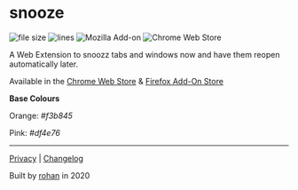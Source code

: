 # snooze
![file size](https://img.shields.io/badge/crx%20size-50.8kb-brightgreen)    ![lines](https://img.shields.io/tokei/lines/github/rohanb10/snooze) ![Mozilla Add-on](https://img.shields.io/amo/v/snoozz?color=orange&logo=firefox-browser) ![Chrome Web Store](https://img.shields.io/chrome-web-store/v/lklendgldejcnkkaldoggoapclkepgfb?logo=google-chrome&color=yellow&logoColor=white)

A Web Extension to snoozz tabs and windows now and have them reopen automatically later. 

Available in the [Chrome Web Store](https://chrome.google.com/webstore/detail/snoozz-tab-snoozing/lklendgldejcnkkaldoggoapclkepgfb) & [Firefox Add-On Store](https://addons.mozilla.org/en-US/firefox/addon/snoozz/)




**Base Colours**

Orange: *#f3b845*

Pink: *#df4e76*

--------------------------

[Privacy](https://github.com/rohanb10/snooze/blob/master/PRIVACY.md) | [Changelog](https://github.com/rohanb10/snooze/blob/master/changelog.md)

Built by [rohan](https://rohan.xyz) in 2020